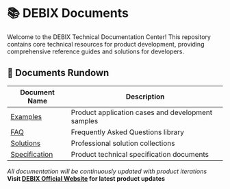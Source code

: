 # 📚 DEBIX Documents

Welcome to the DEBIX Technical Documentation Center! This repository contains core technical resources for product development, providing comprehensive reference guides and solutions for developers.

## 🌱 Documents Rundown
|Document Name|Description|
|---|---|
|[Examples](./Examples/)|Product application cases and development samples|
|[FAQ](./FAQ/)  |Frequently Asked Questions library|
|[Solutions](./Solutions/)|Professional solution collections|
|[Specification](./Specification/) |Product technical specification documents|


*All documentation will be continuously updated with product iterations*  
**Visit [DEBIX Official Website](https://www.debix.io) for latest product updates**